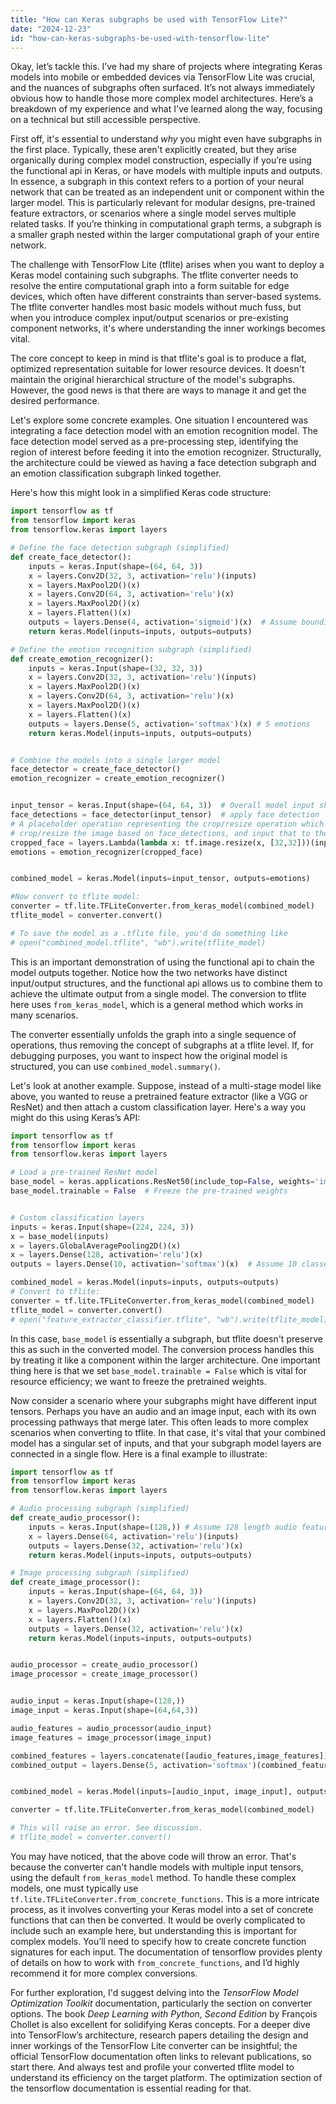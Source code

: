 ```yaml
---
title: "How can Keras subgraphs be used with TensorFlow Lite?"
date: "2024-12-23"
id: "how-can-keras-subgraphs-be-used-with-tensorflow-lite"
---
```


Okay, let’s tackle this. I’ve had my share of projects where integrating Keras models into mobile or embedded devices via TensorFlow Lite was crucial, and the nuances of subgraphs often surfaced. It’s not always immediately obvious how to handle those more complex model architectures. Here’s a breakdown of my experience and what I've learned along the way, focusing on a technical but still accessible perspective.

First off, it's essential to understand *why* you might even have subgraphs in the first place. Typically, these aren't explicitly created, but they arise organically during complex model construction, especially if you’re using the functional api in Keras, or have models with multiple inputs and outputs. In essence, a subgraph in this context refers to a portion of your neural network that can be treated as an independent unit or component within the larger model. This is particularly relevant for modular designs, pre-trained feature extractors, or scenarios where a single model serves multiple related tasks. If you’re thinking in computational graph terms, a subgraph is a smaller graph nested within the larger computational graph of your entire network.

The challenge with TensorFlow Lite (tflite) arises when you want to deploy a Keras model containing such subgraphs. The tflite converter needs to resolve the entire computational graph into a form suitable for edge devices, which often have different constraints than server-based systems. The tflite converter handles most basic models without much fuss, but when you introduce complex input/output scenarios or pre-existing component networks, it's where understanding the inner workings becomes vital.

The core concept to keep in mind is that tflite's goal is to produce a flat, optimized representation suitable for lower resource devices. It doesn't maintain the original hierarchical structure of the model's subgraphs. However, the good news is that there are ways to manage it and get the desired performance.

Let's explore some concrete examples. One situation I encountered was integrating a face detection model with an emotion recognition model. The face detection model served as a pre-processing step, identifying the region of interest before feeding it into the emotion recognizer. Structurally, the architecture could be viewed as having a face detection subgraph and an emotion classification subgraph linked together.

Here's how this might look in a simplified Keras code structure:

```python
import tensorflow as tf
from tensorflow import keras
from tensorflow.keras import layers

# Define the face detection subgraph (simplified)
def create_face_detector():
    inputs = keras.Input(shape=(64, 64, 3))
    x = layers.Conv2D(32, 3, activation='relu')(inputs)
    x = layers.MaxPool2D()(x)
    x = layers.Conv2D(64, 3, activation='relu')(x)
    x = layers.MaxPool2D()(x)
    x = layers.Flatten()(x)
    outputs = layers.Dense(4, activation='sigmoid')(x)  # Assume bounding box outputs
    return keras.Model(inputs=inputs, outputs=outputs)

# Define the emotion recognition subgraph (simplified)
def create_emotion_recognizer():
    inputs = keras.Input(shape=(32, 32, 3))
    x = layers.Conv2D(32, 3, activation='relu')(inputs)
    x = layers.MaxPool2D()(x)
    x = layers.Conv2D(64, 3, activation='relu')(x)
    x = layers.MaxPool2D()(x)
    x = layers.Flatten()(x)
    outputs = layers.Dense(5, activation='softmax')(x) # 5 emotions
    return keras.Model(inputs=inputs, outputs=outputs)


# Combine the models into a single larger model
face_detector = create_face_detector()
emotion_recognizer = create_emotion_recognizer()


input_tensor = keras.Input(shape=(64, 64, 3))  # Overall model input shape
face_detections = face_detector(input_tensor)  # apply face detection
# A placeholder operation representing the crop/resize operation which isn't code.
# crop/resize the image based on face_detections, and input that to the emotion recognizer.
cropped_face = layers.Lambda(lambda x: tf.image.resize(x, [32,32]))(input_tensor)
emotions = emotion_recognizer(cropped_face)


combined_model = keras.Model(inputs=input_tensor, outputs=emotions)

#Now convert to tflite model:
converter = tf.lite.TFLiteConverter.from_keras_model(combined_model)
tflite_model = converter.convert()

# To save the model as a .tflite file, you'd do something like
# open("combined_model.tflite", "wb").write(tflite_model)
```
This is an important demonstration of using the functional api to chain the model outputs together. Notice how the two networks have distinct input/output structures, and the functional api allows us to combine them to achieve the ultimate output from a single model. The conversion to tflite here uses `from_keras_model`, which is a general method which works in many scenarios.

The converter essentially unfolds the graph into a single sequence of operations, thus removing the concept of subgraphs at a tflite level. If, for debugging purposes, you want to inspect how the original model is structured, you can use `combined_model.summary()`.

Let's look at another example. Suppose, instead of a multi-stage model like above, you wanted to reuse a pretrained feature extractor (like a VGG or ResNet) and then attach a custom classification layer. Here's a way you might do this using Keras’s API:

```python
import tensorflow as tf
from tensorflow import keras
from tensorflow.keras import layers

# Load a pre-trained ResNet model
base_model = keras.applications.ResNet50(include_top=False, weights='imagenet', input_shape=(224, 224, 3))
base_model.trainable = False  # Freeze the pre-trained weights


# Custom classification layers
inputs = keras.Input(shape=(224, 224, 3))
x = base_model(inputs)
x = layers.GlobalAveragePooling2D()(x)
x = layers.Dense(128, activation='relu')(x)
outputs = layers.Dense(10, activation='softmax')(x)  # Assume 10 classes

combined_model = keras.Model(inputs=inputs, outputs=outputs)
# Convert to tflite:
converter = tf.lite.TFLiteConverter.from_keras_model(combined_model)
tflite_model = converter.convert()
# open("feature_extractor_classifier.tflite", "wb").write(tflite_model)
```
In this case, `base_model` is essentially a subgraph, but tflite doesn't preserve this as such in the converted model. The conversion process handles this by treating it like a component within the larger architecture. One important thing here is that we set `base_model.trainable = False` which is vital for resource efficiency; we want to freeze the pretrained weights.

Now consider a scenario where your subgraphs might have different input tensors. Perhaps you have an audio and an image input, each with its own processing pathways that merge later. This often leads to more complex scenarios when converting to tflite. In that case, it's vital that your combined model has a singular set of inputs, and that your subgraph model layers are connected in a single flow. Here is a final example to illustrate:

```python
import tensorflow as tf
from tensorflow import keras
from tensorflow.keras import layers

# Audio processing subgraph (simplified)
def create_audio_processor():
    inputs = keras.Input(shape=(128,)) # Assume 128 length audio feature
    x = layers.Dense(64, activation='relu')(inputs)
    outputs = layers.Dense(32, activation='relu')(x)
    return keras.Model(inputs=inputs, outputs=outputs)

# Image processing subgraph (simplified)
def create_image_processor():
    inputs = keras.Input(shape=(64, 64, 3))
    x = layers.Conv2D(32, 3, activation='relu')(inputs)
    x = layers.MaxPool2D()(x)
    x = layers.Flatten()(x)
    outputs = layers.Dense(32, activation='relu')(x)
    return keras.Model(inputs=inputs, outputs=outputs)


audio_processor = create_audio_processor()
image_processor = create_image_processor()


audio_input = keras.Input(shape=(128,))
image_input = keras.Input(shape=(64,64,3))

audio_features = audio_processor(audio_input)
image_features = image_processor(image_input)

combined_features = layers.concatenate([audio_features,image_features])
combined_output = layers.Dense(5, activation='softmax')(combined_features)


combined_model = keras.Model(inputs=[audio_input, image_input], outputs=combined_output)

converter = tf.lite.TFLiteConverter.from_keras_model(combined_model)

# This will raise an error. See discussion.
# tflite_model = converter.convert()
```

You may have noticed, that the above code will throw an error. That's because the converter can't handle models with multiple input tensors, using the default `from_keras_model` method. To handle these complex models, one must typically use `tf.lite.TFLiteConverter.from_concrete_functions`. This is a more intricate process, as it involves converting your Keras model into a set of concrete functions that can then be converted. It would be overly complicated to include such an example here, but understanding this is important for complex models. You’ll need to specify how to create concrete function signatures for each input. The documentation of tensorflow provides plenty of details on how to work with `from_concrete_functions`, and I’d highly recommend it for more complex conversions.

For further exploration, I'd suggest delving into the *TensorFlow Model Optimization Toolkit* documentation, particularly the section on converter options. The book *Deep Learning with Python, Second Edition* by François Chollet is also excellent for solidifying Keras concepts. For a deeper dive into TensorFlow’s architecture, research papers detailing the design and inner workings of the TensorFlow Lite converter can be insightful; the official TensorFlow documentation often links to relevant publications, so start there. And always test and profile your converted tflite model to understand its efficiency on the target platform. The optimization section of the tensorflow documentation is essential reading for that.
